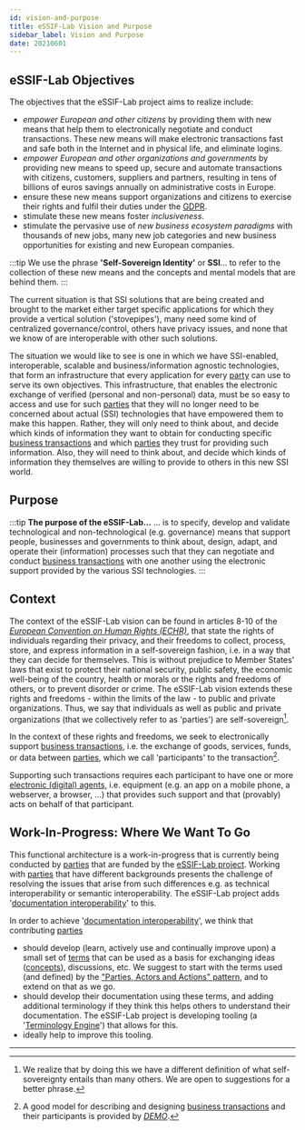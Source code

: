 ```yaml
---
id: vision-and-purpose
title: eSSIF-Lab Vision and Purpose
sidebar_label: Vision and Purpose
date: 20210601
---
```


## eSSIF-Lab Objectives

The objectives that the eSSIF-Lab project aims to realize include:
- *empower European and other citizens* by providing them with new means that help them to electronically negotiate and conduct transactions. These new means will make electronic transactions fast and safe both in the Internet and in physical life, and eliminate logins.
- *empower European and other organizations and governments* by providing new means to speed up, secure and automate transactions with citizens, customers, suppliers and partners, resulting in tens of billions of euros savings annually on administrative costs in Europe.
- ensure these new means support organizations and citizens to exercise their rights and fulfil their duties under the [GDPR](https://ec.europa.eu/info/law/law-topic/data-protection/data-protection-eu_en).
- stimulate these new means foster *inclusiveness*.
- stimulate the pervasive use of *new business ecosystem paradigms* with thousands of new jobs, many new job categories and new business opportunities for existing and new European companies.

:::tip We use the phrase **'Self-Sovereign Identity'** or **SSI**...
to refer to the collection of these new means and the concepts and  mental models that are behind them.
:::

The current situation is that SSI solutions that are being created and brought to the market either target specific applications for which they provide a vertical solution ('stovepipes'), many need some kind of centralized governance/control, others have privacy issues, and none that we know of are interoperable with other such solutions.

The situation we would like to see is one in which we have SSI-enabled, interoperable, scalable and business/information agnostic technologies, that form an infrastructure that every application for every [party](@) can use to serve its own objectives. This infrastructure, that enables the electronic exchange of verified (personal and non-personal) data, must be so easy to access and use for such [parties](@) that they will no longer need to be concerned about actual (SSI) technologies that have empowered them to make this happen. Rather, they will only need to think about, and decide which kinds of information they want to obtain for conducting specific [business transactions](transaction@) and which [parties](@) they trust for providing such information. Also, they will need to think about, and decide which kinds of information they themselves are willing to provide to others in this new SSI world.

## Purpose

:::tip **The purpose of the eSSIF-Lab...**
... is to specify, develop and validate technological and non-technological (e.g. governance) means that support people, businesses and governments to think about, design, adapt, and operate their (information) processes such that they can negotiate and conduct [business transactions](transaction@) with one another using the electronic support provided by the various SSI technologies.
:::

## Context

The context of the eSSIF-Lab vision can be found in articles 8-10 of the [*European Convention on Human Rights (ECHR)*](https://www.echr.coe.int/Pages/home.aspx?p=basictexts/convention), that state the rights of individuals regarding their privacy, and their freedoms to collect, process, store, and express information in a self-sovereign fashion, i.e. in a way that they can decide for themselves. This is without prejudice to Member States' laws that exist to protect their national security, public safety, the economic well-being of the country, health or morals or the rights and freedoms of others, or to prevent disorder or crime. The eSSIF-Lab vision extends these rights and freedoms - within the limits of the law - to public and private organizations. Thus, we say that individuals as well as public and private organizations (that we collectively refer to as 'parties') are self-sovereign[^1].

In the context of these rights and freedoms, we seek to electronically support [business transactions](transaction@), i.e. the exchange of goods, services, funds, or data between [parties](@), which we call 'participants' to the transaction[^2].

Supporting such transactions requires each participant to have one or more [electronic (digital) agents](agent@), i.e. equipment (e.g. an app on a mobile phone, a webserver, a browser, …) that provides such support and that (provably) acts on behalf of that participant.

## Work-In-Progress: Where We Want To Go

This functional architecture is a work-in-progress that is currently being conducted by [parties](@) that are funded by the [eSSIF-Lab project](https://essif-lab.eu/). Working with [parties](@) that have different backgrounds presents the challenge of resolving the issues that arise from such differences e.g. as technical interoperability or semantic interoperability. The eSSIF-Lab project adds '[documentation interoperability](documentation-interop@)' to this.

In order to achieve '[documentation interoperability](documentation-interop@)', we think that contributing [parties](@)
- should develop (learn, actively use and continually improve upon) a small set of [terms](@) that can be used as a basis for exchanging ideas ([concepts](@)), discussions, etc. We suggest to start with the terms used (and defined) by the ["Parties, Actors and Actions" pattern](pattern-party-actor-action@), and to extend on that as we go.
- should develop their documentation using these terms, and adding additional terminology if they think this helps others to understand their documentation. The eSSIF-Lab project is developing tooling (a '[Terminology Engine](terminology-contributions)') that allows for this.
- ideally help to improve this tooling.

--------

[^1]: We realize that by doing this we have a different definition of what self-sovereignty entails than many others. We are open to suggestions for a better phrase.

[^2]: A good model for describing and designing [business transactions](transaction@) and their participants is provided by [*DEMO*](https://en.wikipedia.org/wiki/Design_%26_Engineering_Methodology_for_Organizations).
